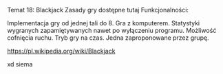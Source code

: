 Temat 18: Blackjack
Zasady gry dostępne tutaj Funkcjonalności:

Implementacja gry od jednej tali do 8.
Gra z komputerem.
Statystyki wygranych zapamiętywanych nawet po wyłączeniu programu.
Możliwość cofnięcia ruchu.
Tryb gry na czas.
Jedna zaproponowane przez grupę.

https://pl.wikipedia.org/wiki/Blackjack

xd
siema